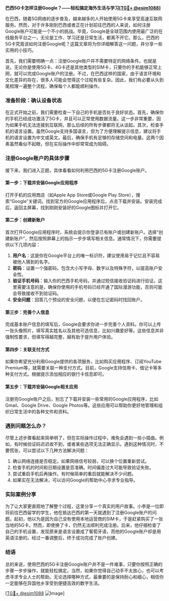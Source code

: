 **巴西5G卡怎样注册Google？——轻松搞定海外生活与学习[[TG💪+ @esim1088](https://t.me/s/esim1088)]**

在巴西，随着5G网络的逐步普及，越来越多的人开始使用5G卡来享受高速互联网服务。然而，对于许多刚到巴西或者正在计划前往巴西的人来说，如何注册Google账户可能是一个不小的挑战。毕竟，Google是全球范围内使用最广泛的在线服务平台之一，无论是工作、学习还是日常生活，都离不开它。那么，巴西的5G卡究竟该如何注册Google呢？这篇文章将为你详细解答这一问题，并分享一些实用的小技巧。

首先，我们需要明确一点：注册Google账户并不需要特定的网络条件。也就是说，无论你是使用5G卡、4G卡还是其他类型的SIM卡，只要你的手机能够正常上网，就可以完成Google账户的注册。不过，在巴西这样的国家，由于语言环境和文化差异的存在，很多人可能会觉得这个过程有些复杂。因此，我们有必要从头到尾梳理一遍整个流程，确保每个人都能顺利操作。

### 准备阶段：确认设备状态

在正式开始之前，我们需要检查一下自己的手机是否处于良好状态。首先，确保你的手机已经成功激活了5G卡，并且可以正常使用数据流量。这一步非常重要，因为如果手机无法连接到互联网，那么后续的所有步骤都将无从谈起。其次，检查手机的语言设置。虽然Google支持多国语言，但为了方便理解提示信息，建议将手机的语言设置为中文或英文。最后，确保手机有足够的存储空间和电量。这两个因素虽然看似不起眼，但在实际操作中却常常成为阻碍。

### 注册Google账户的具体步骤

接下来，我们进入正题，具体看看如何利用巴西的5G卡注册Google账户。

#### 第一步：下载并安装Google应用程序

打开手机的应用商店（如Apple App Store或Google Play Store），搜索“Google”关键词。找到官方的Google应用程序后，点击下载并安装。安装完成后，返回主屏幕，找到刚刚安装好的Google图标并打开它。

#### 第二步：创建新账户

首次打开Google应用程序时，系统会提示你登录已有账户或创建新账户。选择“创建新账户”，然后按照屏幕上的指示一步步填写相关信息。通常情况下，你需要提供以下几项内容：

1. **用户名**：这是你在Google平台上的唯一标识符，建议使用易于记忆且不容易被他人猜到的名字。
2. **密码**：设置一个强密码，包含大小写字母、数字以及特殊字符，以提高账户安全性。
3. **验证手机号码**：输入你的巴西手机号码，并通过短信接收验证码进行验证。这里需要注意的是，确保你使用的手机号码已经开通了国际漫游功能，否则可能会导致接收不到验证码。
4. **安全问题**：回答几个预设的安全问题，以便在忘记密码时找回账户。

#### 第三步：完善个人信息

完成基本账户信息的填写后，Google会要求你进一步完善个人资料。你可以上传一张头像照片，填写真实姓名以及其他可选信息，比如兴趣爱好等。这些信息并非强制性要求，但填写得越完整，越有助于提升用户体验。

#### 第四步：关联支付方式

如果你希望充分利用Google提供的各项服务，比如购买应用程序、订阅YouTube Premium等，就需要关联一种支付方式。目前，Google支持信用卡、借记卡等多种支付方式。根据提示添加相应的银行卡信息即可。

#### 第五步：下载并安装Google相关应用

注册完Google账户之后，别忘了下载并安装一些常用的Google应用程序，比如Gmail、Google Drive、Google Photos等。这些应用可以帮助你更好地管理和组织日常生活中的各种文件和资料。

### 遇到问题怎么办？

尽管上述步骤看起来简单明了，但在实际操作过程中，难免会遇到一些小插曲。例如，有时候验证码迟迟收不到，或者某些选项无法正确显示。遇到这种情况时，不要慌张，可以尝试以下几种方法解决问题：

1. 确认网络连接是否稳定。如果网络信号较弱，可以换个位置重新尝试。
2. 检查手机的时间和日期设置是否准确。时间偏差过大可能导致验证失败。
3. 尝试重启手机后再操作。有时候简单的重启就能解决不少问题。
4. 如果实在无法解决，可以访问Google的帮助中心寻求专业指导。

### 实际案例分享

为了让大家更直观地了解整个过程，这里分享一个真实的用户故事。小李是一位即将前往巴西留学的学生，他在抵达巴西的第一天就遇到了注册Google账户的问题。起初，他以为是因为自己没有使用本地运营商的SIM卡，于是赶紧购买了一张当地的5G卡。然而，即使换了卡，仍然无法顺利完成注册。后来，他仔细检查了自己的手机设置，发现原来是语言设置成了葡萄牙语，而他的Google账户却是用英语注册的。经过一番调整后，终于成功完成了账户创建。

### 结语

总的来说，使用巴西的5G卡注册Google账户并不是一件难事，只要你按照正确的步骤一步步操作，就能轻松搞定。当然，如果你觉得自己动手不太放心，也可以考虑寻求专业人士的帮助。无论选择哪种方式，最重要的是保持耐心和细心，相信你一定能够在异国他乡享受到便捷高效的数字生活。

[[TG💪+ @esim1088](https://t.me/s/esim1088) ![Image](https://i.postimg.cc/4NQfJmqS/Snipaste-2025-05-13-00-14-12.png)]